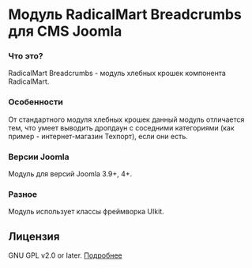 # Модуль RadicalMart Breadcrumbs для CMS Joomla

### Что это?
RadicalMart Breadcrumbs - модуль хлебных крошек компонента RadicalMart.

### Особенности

От стандартного модуля хлебных крошек данный модуль отличается тем, что умеет выводить дропдаун с соседними категориями (как пример - интернет-магазин Техпорт), если они есть.

### Версии Joomla
Модуль для версий Joomla 3.9+, 4+.

### Разное

Модуль использует классы фреймворка UIkit.

## Лицензия
GNU GPL v2.0 or later. [Подробнее](https://github.com/ficion13/mod_radicalmart_breadcrumbs/blob/master/LICENSE)